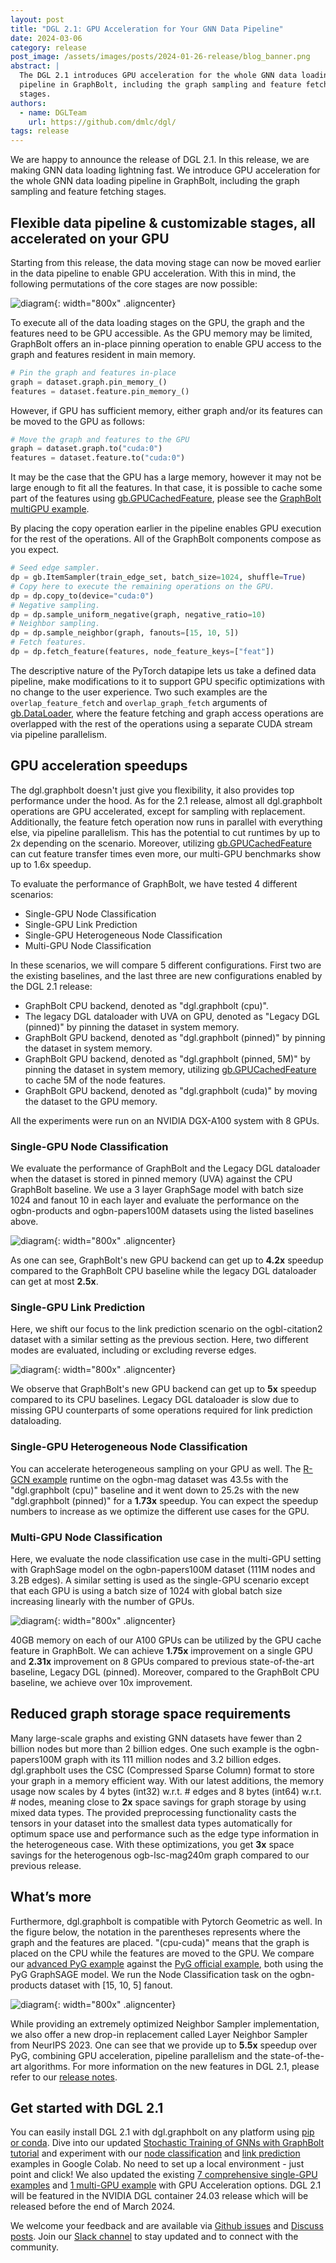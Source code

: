 ```yaml
---
layout: post
title: "DGL 2.1: GPU Acceleration for Your GNN Data Pipeline"
date: 2024-03-06
category: release
post_image: /assets/images/posts/2024-01-26-release/blog_banner.png
abstract: |
  The DGL 2.1 introduces GPU acceleration for the whole GNN data loading
  pipeline in GraphBolt, including the graph sampling and feature fetching
  stages.
authors:
  - name: DGLTeam
    url: https://github.com/dmlc/dgl/
tags: release
---
```


We are happy to announce the release of DGL 2.1. In this release, we are making
GNN data loading lightning fast. We introduce GPU acceleration for the whole GNN
data loading pipeline in GraphBolt, including the graph sampling and feature
fetching stages.

## Flexible data pipeline & customizable stages, all accelerated on your GPU

Starting from this release, the data moving stage can now be moved earlier in
the data pipeline to enable GPU acceleration. With this in mind, the following
permutations of the core stages are now possible:

![diagram](/assets/images/posts/2024-03-06-release/workstream.png){: width="800x" .aligncenter}

To execute all of the data loading stages on the GPU, the graph and the features
need to be GPU accessible. As the GPU memory may be limited, GraphBolt offers an
in-place pinning operation to enable GPU access to the graph and features
resident in main memory.

```python
# Pin the graph and features in-place
graph = dataset.graph.pin_memory_()
features = dataset.feature.pin_memory_()
```

However, if GPU has sufficient memory, either graph and/or its features can be
moved to the GPU as follows:

```python
# Move the graph and features to the GPU
graph = dataset.graph.to("cuda:0")
features = dataset.feature.to("cuda:0")
```

It may be the case that the GPU has a large memory, however it may not be large
enough to fit all the features. In that case, it is possible to cache some part
of the features using [gb.GPUCachedFeature](https://docs.dgl.ai/generated/dgl.graphbolt.GPUCachedFeature.html#dgl.graphbolt.GPUCachedFeature),
please see the [GraphBolt multiGPU example](https://github.com/dmlc/dgl/blob/3ced3411e55bca803ed5ec5e1de6f62e1f21478f/examples/multigpu/graphbolt/node_classification.py#L288-L292).

By placing the copy operation earlier in the pipeline enables GPU execution for
the rest of the operations. All of the GraphBolt components compose as you
expect.

```python
# Seed edge sampler.
dp = gb.ItemSampler(train_edge_set, batch_size=1024, shuffle=True)
# Copy here to execute the remaining operations on the GPU.
dp = dp.copy_to(device="cuda:0")
# Negative sampling.
dp = dp.sample_uniform_negative(graph, negative_ratio=10)
# Neighbor sampling.
dp = dp.sample_neighbor(graph, fanouts=[15, 10, 5])
# Fetch features.
dp = dp.fetch_feature(features, node_feature_keys=["feat"])
```

The descriptive nature of the PyTorch datapipe lets us take a defined data
pipeline, make modifications to it to support GPU specific optimizations with no
change to the user experience. Two such examples are the `overlap_feature_fetch`
and `overlap_graph_fetch` arguments of [gb.DataLoader](https://docs.dgl.ai/en/latest/generated/dgl.graphbolt.DataLoader.html),
where the feature fetching and graph access operations are overlapped with the
rest of the operations using a separate CUDA stream via pipeline parallelism.

## GPU acceleration speedups

The dgl.graphbolt doesn't just give you flexibility, it also provides top
performance under the hood. As for the 2.1 release, almost all dgl.graphbolt
operations are GPU accelerated, except for sampling with replacement.
Additionally, the feature fetch operation now runs in parallel with everything
else, via pipeline parallelism. This has the potential to cut runtimes by up to
2x depending on the scenario. Moreover, utilizing [gb.GPUCachedFeature](https://docs.dgl.ai/generated/dgl.graphbolt.GPUCachedFeature.html#dgl.graphbolt.GPUCachedFeature)
can cut feature transfer times even more, our multi-GPU benchmarks show up to
1.6x speedup.

To evaluate the performance of GraphBolt, we have tested 4 different scenarios:

* Single-GPU Node Classification
* Single-GPU Link Prediction
* Single-GPU Heterogeneous Node Classification
* Multi-GPU Node Classification

In these scenarios, we will compare 5 different configurations. First two are
the existing baselines, and the last three are new configurations enabled by the
DGL 2.1 release:

* GraphBolt CPU backend, denoted as "dgl.graphbolt (cpu)".
* The legacy DGL dataloader with UVA on GPU, denoted as "Legacy DGL (pinned)" by
  pinning the dataset in system memory.
* GraphBolt GPU backend, denoted as "dgl.graphbolt (pinned)" by pinning the
  dataset in system memory.
* GraphBolt GPU backend, denoted as "dgl.graphbolt (pinned, 5M)" by pinning the
  dataset in system memory, utilizing [gb.GPUCachedFeature](https://docs.dgl.ai/generated/dgl.graphbolt.GPUCachedFeature.html#dgl.graphbolt.GPUCachedFeature)
  to cache 5M of the node features.
* GraphBolt GPU backend, denoted as "dgl.graphbolt (cuda)" by moving the dataset
  to the GPU memory.

All the experiments were run on an NVIDIA DGX-A100 system with 8 GPUs.

### Single-GPU Node Classification

We evaluate the performance of GraphBolt and the Legacy DGL dataloader when the
dataset is stored in pinned memory (UVA) against the CPU GraphBolt baseline. We
use a 3 layer GraphSage model with batch size 1024 and fanout 10 in each layer
and evaluate the performance on the ogbn-products and ogbn-papers100M datasets
using the listed baselines above.

![diagram](/assets/images/posts/2024-03-06-release/single-gpu-node-classification.png){: width="800x" .aligncenter}

As one can see, GraphBolt's new GPU backend can get up to **4.2x** speedup
compared to the GraphBolt CPU baseline while the legacy DGL dataloader can get
at most **2.5x**.

### Single-GPU Link Prediction

Here, we shift our focus to the link prediction scenario on the ogbl-citation2
dataset with a similar setting as the previous section. Here, two different
modes are evaluated, including or excluding reverse edges.

![diagram](/assets/images/posts/2024-03-06-release/single-gpu-link-prediction.png){: width="800x" .aligncenter}

We observe that GraphBolt's new GPU backend can get up to **5x** speedup
compared to its CPU baselines. Legacy DGL dataloader is slow due to missing GPU
counterparts of some operations required for link prediction dataloading.

### Single-GPU Heterogeneous Node Classification

You can accelerate heterogeneous sampling on your GPU as well. The
[R-GCN example](https://github.com/dmlc/dgl/blob/master/examples/sampling/graphbolt/rgcn/hetero_rgcn.py)
runtime on the ogbn-mag dataset was 43.5s with the "dgl.graphbolt (cpu)"
baseline and it went down to 25.2s with the new "dgl.graphbolt (pinned)" for a
**1.73x** speedup. You can expect the speedup numbers to increase as we optimize
the different use cases for the GPU.

### Multi-GPU Node Classification

Here, we evaluate the node classification use case in the multi-GPU setting with
GraphSage model on the ogbn-papers100M dataset (111M nodes and 3.2B edges). A
similar setting is used as the single-GPU scenario except that each GPU is using
a batch size of 1024 with global batch size increasing linearly with the number
of GPUs.

![diagram](/assets/images/posts/2024-03-06-release/multi-gpu-node-classification.png){: width="800x" .aligncenter}

40GB memory on each of our A100 GPUs can be utilized by the GPU cache feature in
GraphBolt. We can achieve **1.75x** improvement on a single GPU and **2.31x**
improvement on 8 GPUs compared to previous state-of-the-art baseline, Legacy DGL
(pinned). Moreover, compared to the GraphBolt CPU baseline, we achieve over 10x
improvement.

## Reduced graph storage space requirements

Many large-scale graphs and existing GNN datasets have fewer than 2 billion
nodes but more than 2 billion edges. One such example is the ogbn-papers100M
graph with its 111 million nodes and 3.2 billion edges. dgl.graphbolt uses the
CSC (Compressed Sparse Column) format to store your graph in a memory efficient
way. With our latest additions, the memory usage now scales by 4 bytes (int32)
w.r.t. # edges and 8 bytes (int64) w.r.t. # nodes, meaning close to **2x** space
savings for graph storage by using mixed data types. The provided preprocessing
functionality casts the tensors in your dataset into the smallest data types
automatically for optimum space use and performance such as the edge type
information in the heterogeneous case. With these optimizations, you get **3x**
space savings for the heterogenous ogb-lsc-mag240m graph compared to our
previous release.

## What’s more

Furthermore, dgl.graphbolt is compatible with Pytorch Geometric as well. In the
figure below, the notation in the parentheses represents where the graph and the
features are placed. "(cpu-cuda)" means that the graph is placed on the CPU
while the features are moved to the GPU. We compare our [advanced PyG example](https://github.com/dmlc/dgl/blob/master/examples/sampling/graphbolt/pyg/node_classification_advanced.py)
against the [PyG official example](https://github.com/pyg-team/pytorch_geometric/blob/master/examples/ogbn_products_sage.py),
both using the PyG GraphSAGE model. We run the Node Classification task on the
ogbn-products dataset with [15, 10, 5] fanout.

![diagram](/assets/images/posts/2024-03-06-release/pyg-graphsage.png){: width="800x" .aligncenter}

While providing an extremely optimized Neighbor Sampler implementation, we also
offer a new drop-in replacement called Layer Neighbor Sampler from NeurIPS 2023.
One can see that we provide up to **5.5x** speedup over PyG, combining GPU
acceleration, pipeline parallelism and the state-of-the-art algorithms. For more
information on the new features in DGL 2.1, please refer to our [release notes](https://github.com/dmlc/dgl/releases/tag/v2.1.0).

## Get started with DGL 2.1

You can easily install DGL 2.1 with dgl.graphbolt on any platform using [pip or conda](https://www.dgl.ai/pages/start.html).
Dive into our updated [Stochastic Training of GNNs with GraphBolt tutorial](https://docs.dgl.ai/en/latest/stochastic_training/index.html)
and experiment with our [node classification](https://colab.research.google.com/github/dmlc/dgl/blob/master/notebooks/stochastic_training/node_classification.ipynb)
and [link prediction](https://colab.research.google.com/github/dmlc/dgl/blob/master/notebooks/stochastic_training/link_prediction.ipynb)
examples in Google Colab. No need to set up a local environment - just point and
click! We also updated the existing [7 comprehensive single-GPU examples](https://github.com/dmlc/dgl/tree/master/examples/sampling/graphbolt)
and [1 multi-GPU example](https://github.com/dmlc/dgl/tree/master/examples/multigpu/graphbolt)
with GPU Acceleration options. DGL 2.1 will be featured in the NVIDIA DGL
container 24.03 release which will be released before the end of March 2024.

We welcome your feedback and are available via [Github issues](https://github.com/dmlc/dgl/issues) and [Discuss posts](https://discuss.dgl.ai/).
Join our [Slack channel](http://slack.dgl.ai/) to stay updated and to connect with the community.
